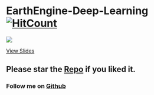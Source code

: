 # EarthEngine-Deep-Learning [![HitCount](http://hits.dwyl.io/ucalyptus/EarthEngine-Deep-Learning/.svg)](http://hits.dwyl.io/ucalyptus/EarthEngine-Deep-Learning/)
![](https://raw.githubusercontent.com/ucalyptus/EarthEngine-Deep-Learning/master/Screenshot%20from%202019-09-26%2019-49-48.png)

[View Slides](http://ucalyptus.github.io/EarthEngine-Deep-Learning/index.slides.html)
## Please star the [Repo](https://github.com/ucalyptus/EarthEngine-Deep-Learning) if you liked it.
### Follow me on [Github](https://github.com/ucalyptus/)
